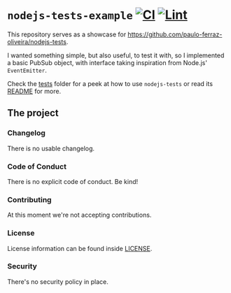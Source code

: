 # `nodejs-tests-example` [![CI][ci-img]][ci] [![Lint][lint-img]][lint]

[ci]: https://github.com/paulo-ferraz-oliveira/nodejs-tests-example/actions/workflows/ci.yml
[ci-img]: https://github.com/paulo-ferraz-oliveira/nodejs-tests-example/actions/workflows/ci.yml/badge.svg
[lint]: https://github.com/paulo-ferraz-oliveira/nodejs-tests-example/actions/workflows/lint.yml
[lint-img]: https://github.com/paulo-ferraz-oliveira/nodejs-tests-example/actions/workflows/lint.yml/badge.svg

This repository serves as a showcase for <https://github.com/paulo-ferraz-oliveira/nodejs-tests>.

I wanted something simple, but also useful, to test it with, so I implemented a
basic PubSub object, with interface taking inspiration from Node.js' `EventEmitter`.

Check the [tests](tests/) folder for a peek at how to use `nodejs-tests` or read its
[README](https://github.com/paulo-ferraz-oliveira/nodejs-tests) for more.

## The project

### Changelog

There is no usable changelog.

### Code of Conduct

There is no explicit code of conduct. Be kind!

### Contributing

At this moment we're not accepting contributions.

### License

License information can be found inside [LICENSE](https://github.com/paulo-ferraz-oliveira/nodejs-tests-example/blob/main/LICENSE.md).

### Security

There's no security policy in place.
